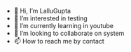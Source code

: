 - 👋 Hi, I’m LalluGupta
- 👀 I’m interested in testing
- 🌱 I’m currently learning in youtube
- 💞️ I’m looking to collaborate on system
- 📫 How to reach me by contact

<!---
LalluGupta/lallu321 is a ✨ special ✨ repository because its `README.md` (this file) appears on your GitHub profile.
You can click the Preview link to take a look at your changes.
--->
